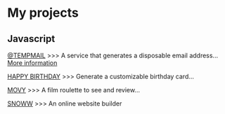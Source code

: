 # My projects

## Javascript
[@TEMPMAIL](https://yanivdouieb.github.io/tempmail) >>> A service that generates a disposable email address... [More information](https://yanivdouieb.github.io/info/tempmail)

[HAPPY BIRTHDAY](https://yanivdouieb.github.io/happybirthday) >>> Generate a customizable birthday card...


[MOVY](https://yanivdouieb.github.io/movy) >>> A film roulette to see and review...

[SNOWW](https://yanivdouieb.github.io/snoww) >>> An online website builder
